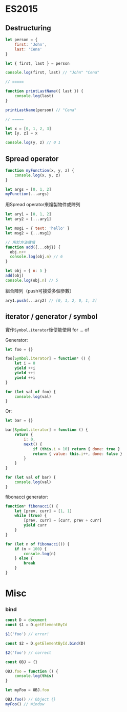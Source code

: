 # ES2015

## Destructuring

```js
let person = {
    first: 'John',
    last: 'Cena'
}

let { first, last } = person

console.log(first, last) // "John" "Cena" 

// =====

function printLastName({ last }) {
    console.log(last)
}

printLastName(person) // "Cena"

// =====

let x = [0, 1, 2, 3]
let [y, z] = x

console.log(y, z) // 0 1

```

## Spread operator

```js
function myFunction(x, y, z) {
    console.log(x, y, z)
}

let args = [0, 1, 2]
myFunction(...args)

```

用Spread operator來複製物件或陣列

```js
let ary1 = [0, 1, 2]
let ary2 = [...ary1]

let msg1 = { text: 'hello' }
let msg2 = {...msg1}

// 用於方法傳值
function add({...obj}) {
  obj.n++
  console.log(obj.n) // 6
}

let obj = { n: 5 }
add(obj)
console.log(obj.n) // 5

```

組合陣列（push可接受多個參數）

```js
ary1.push(...ary2) // [0, 1, 2, 0, 1, 2]
```

## iterator / generator / symbol

實作`Symbol.iterator`後便能使用 for ... of

Generator: 
```js
let foo = {}

foo[Symbol.iterator] = function* () {
    let i = 0
    yield ++i
    yield ++i
    yield ++i
}

for (let val of foo) {
    console.log(val)
}
```

Or: 
```js
let bar = {}

bar[Symbol.iterator] = function () {
    return {
        i: 0,
        next() {
            if (this.i > 10) return { done: true }
            return { value: this.i++, done: false }
        }
    }
}

for (let val of bar) {
    console.log(val)
}
```

fibonacci generator: 
```js
function* fibonacci() {
    let [prev, curr] = [1, 1]
    while (true) {
        [prev, curr] = [curr, prev + curr]
        yield curr
    }
}

for (let n of fibonacci()) {
    if (n < 100) {
        console.log(n)
    } else {
        break
    }
}
```

# Misc

### bind

```js
const D = document
const $1 = D.getElementById

$1('foo') // error!

const $2 = D.getElementById.bind(D)

$2('foo') // correct
```

```js
const OBJ = {}

OBJ.foo = function () {
    console.log(this)
}

let myFoo = OBJ.foo

OBJ.foo() // Object {}
myFoo() // Window
```
